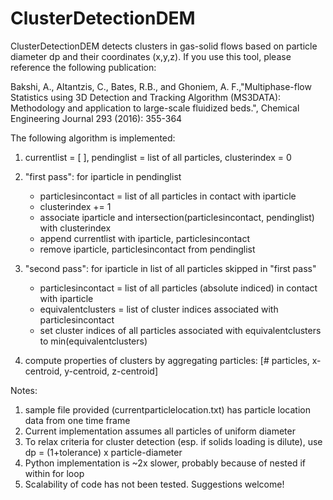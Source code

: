 # ClusterDetectionDEM

ClusterDetectionDEM  detects clusters in gas-solid flows based on particle diameter dp and their coordinates (x,y,z). If you use this tool, please reference the following publication: 

Bakshi, A., Altantzis, C., Bates, R.B., and Ghoniem, A. F.,"Multiphase-flow Statistics using 3D Detection and Tracking Algorithm (MS3DATA): Methodology and application to large-scale fluidized beds.", Chemical Engineering Journal 293 (2016): 355-364

The following algorithm is implemented: 

1. currentlist = [ ], pendinglist = list of all particles, clusterindex = 0  

2. "first pass": for iparticle in pendinglist
      - particlesincontact = list of all particles in contact with iparticle
      - clusterindex += 1
      - associate iparticle and intersection(particlesincontact, pendinglist) with clusterindex 
      - append currentlist with iparticle, particlesincontact
      - remove iparticle, particlesincontact from pendinglist   
3. "second pass": for iparticle in list of all particles skipped in "first pass" 
      - particlesincontact = list of all particles (absolute indiced) in contact with iparticle
      - equivalentclusters = list of cluster indices associated with particlesincontact 
      - set cluster indices of all particles associated with equivalentclusters to min(equivalentclusters) 
4. compute properties of clusters by aggregating particles: [# particles, x-centroid, y-centroid, z-centroid]

Notes: 
1. sample file provided (currentparticlelocation.txt) has particle location data from one time frame 
2. Current implementation assumes all particles of uniform diameter
3. To relax criteria for cluster detection (esp. if solids loading is dilute), use dp = (1+tolerance) x particle-diameter 
4. Python implementation is ~2x slower, probably because of nested if within for loop 
5. Scalability of code has not been tested. Suggestions welcome! 

